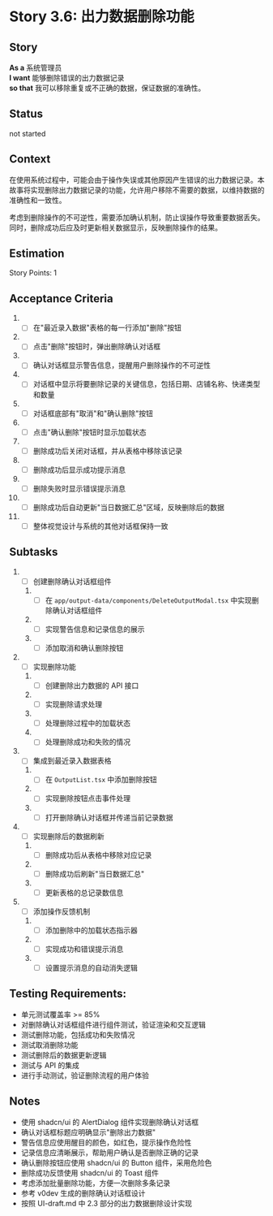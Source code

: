 # Story 3.6: 出力数据删除功能

## Story

**As a** 系统管理员  
**I want** 能够删除错误的出力数据记录  
**so that** 我可以移除重复或不正确的数据，保证数据的准确性。

## Status

not started

## Context

在使用系统过程中，可能会由于操作失误或其他原因产生错误的出力数据记录。本故事将实现删除出力数据记录的功能，允许用户移除不需要的数据，以维持数据的准确性和一致性。

考虑到删除操作的不可逆性，需要添加确认机制，防止误操作导致重要数据丢失。同时，删除成功后应及时更新相关数据显示，反映删除操作的结果。

## Estimation

Story Points: 1

## Acceptance Criteria

1. - [ ] 在"最近录入数据"表格的每一行添加"删除"按钮
2. - [ ] 点击"删除"按钮时，弹出删除确认对话框
3. - [ ] 确认对话框显示警告信息，提醒用户删除操作的不可逆性
4. - [ ] 对话框中显示将要删除记录的关键信息，包括日期、店铺名称、快递类型和数量
5. - [ ] 对话框底部有"取消"和"确认删除"按钮
6. - [ ] 点击"确认删除"按钮时显示加载状态
7. - [ ] 删除成功后关闭对话框，并从表格中移除该记录
8. - [ ] 删除成功后显示成功提示消息
9. - [ ] 删除失败时显示错误提示消息
10. - [ ] 删除成功后自动更新"当日数据汇总"区域，反映删除后的数据
11. - [ ] 整体视觉设计与系统的其他对话框保持一致

## Subtasks

1. - [ ] 创建删除确认对话框组件
   1. - [ ] 在 `app/output-data/components/DeleteOutputModal.tsx` 中实现删除确认对话框组件
   2. - [ ] 实现警告信息和记录信息的展示
   3. - [ ] 添加取消和确认删除按钮
2. - [ ] 实现删除功能
   1. - [ ] 创建删除出力数据的 API 接口
   2. - [ ] 实现删除请求处理
   3. - [ ] 处理删除过程中的加载状态
   4. - [ ] 处理删除成功和失败的情况
3. - [ ] 集成到最近录入数据表格
   1. - [ ] 在 `OutputList.tsx` 中添加删除按钮
   2. - [ ] 实现删除按钮点击事件处理
   3. - [ ] 打开删除确认对话框并传递当前记录数据
4. - [ ] 实现删除后的数据刷新
   1. - [ ] 删除成功后从表格中移除对应记录
   2. - [ ] 删除成功后刷新"当日数据汇总"
   3. - [ ] 更新表格的总记录数信息
5. - [ ] 添加操作反馈机制
   1. - [ ] 添加删除中的加载状态指示器
   2. - [ ] 实现成功和错误提示消息
   3. - [ ] 设置提示消息的自动消失逻辑

## Testing Requirements:

- 单元测试覆盖率 >= 85%
- 对删除确认对话框组件进行组件测试，验证渲染和交互逻辑
- 测试删除功能，包括成功和失败情况
- 测试取消删除功能
- 测试删除后的数据更新逻辑
- 测试与 API 的集成
- 进行手动测试，验证删除流程的用户体验

## Notes

- 使用 shadcn/ui 的 AlertDialog 组件实现删除确认对话框
- 确认对话框标题应明确显示"删除出力数据"
- 警告信息应使用醒目的颜色，如红色，提示操作危险性
- 记录信息应清晰展示，帮助用户确认是否删除正确的记录
- 确认删除按钮应使用 shadcn/ui 的 Button 组件，采用危险色
- 删除成功反馈使用 shadcn/ui 的 Toast 组件
- 考虑添加批量删除功能，方便一次删除多条记录
- 参考 v0dev 生成的删除确认对话框设计
- 按照 UI-draft.md 中 2.3 部分的出力数据删除设计实现
